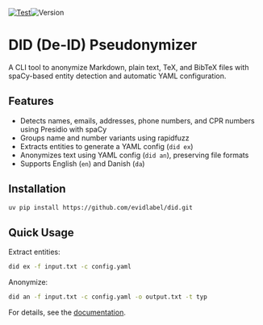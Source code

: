 [![Test](https://github.com/evidlabel/did/actions/workflows/pytest.yaml/badge.svg)](https://github.com/evidlabel/did/actions/workflows/pytest.yml)![Version](https://img.shields.io/github/v/release/evidlabel/did)

# DID (De-ID) Pseudonymizer

A CLI tool to anonymize Markdown, plain text, TeX, and BibTeX files with spaCy-based entity detection and automatic YAML configuration.

## Features
- Detects names, emails, addresses, phone numbers, and CPR numbers using Presidio with spaCy
- Groups name and number variants using rapidfuzz
- Extracts entities to generate a YAML config (`did ex`)
- Anonymizes text using YAML config (`did an`), preserving file formats
- Supports English (`en`) and Danish (`da`)

## Installation
```bash
uv pip install https://github.com/evidlabel/did.git
```

## Quick Usage
Extract entities:
```bash
did ex -f input.txt -c config.yaml
```
Anonymize:
```bash
did an -f input.txt -c config.yaml -o output.txt -t typ
```

For details, see the [documentation](docs/index.md).
